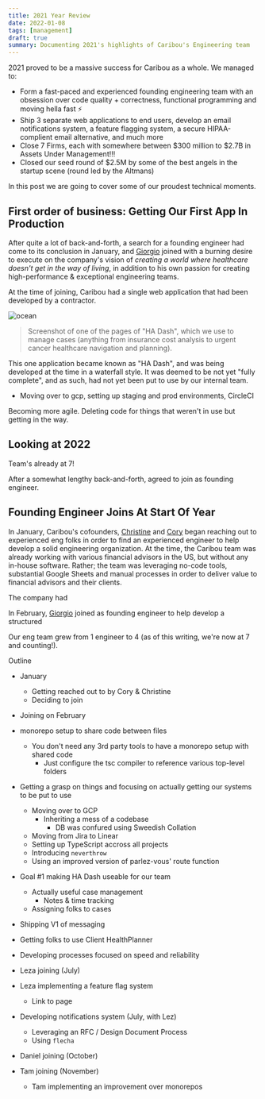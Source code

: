 ```yaml
---
title: 2021 Year Review
date: 2022-01-08
tags: [management]
draft: true
summary: Documenting 2021's highlights of Caribou's Engineering team
---
```


2021 proved to be a massive success for Caribou as a whole. We managed to:

- Form a fast-paced and experienced founding engineering team with an obsession over code quality + correctness, functional programming and moving hella fast ⚡
- Ship 3 separate web applications to end users, develop an email notifications system, a feature flagging system, a secure HIPAA-complient email alternative, and much more
- Close 7 Firms, each with somewhere between \$300 million to \$2.7B in Assets Under Management!!!
- Closed our seed round of $2.5M by some of the best angels in the startup scene (round led by the Altmans)

In this post we are going to cover some of our proudest technical moments.

## First order of business: Getting Our First App In Production

After quite a lot of back-and-forth, a search for a founding engineer had come to its conclusion in January, and [Giorgio](https://www.linkedin.com/in/giorgiodelgado/) joined with a burning desire to execute on the company's vision of *creating a world where healthcare doesn't get in the way of living*, in addition to his own passion for creating high-performance & exceptional engineering teams.

At the time of joining, Caribou had a single web application that had been developed by a contractor. 

![ocean](/static/images/early-ha-dash.png)
> Screenshot of one of the pages of "HA Dash", which we use to manage cases (anything from insurance cost analysis to urgent cancer healthcare navigation and planning).

This one application became known as "HA Dash", and was being developed at the time in a waterfall style. It was deemed to be not yet "fully complete", and as such, had not yet been put to use by our internal team.



- Moving over to gcp, setting up staging and prod environments, CircleCI


Becoming more agile. Deleting code for things that weren't in use but getting in the way.






## Looking at 2022

Team's already at 7!


After a somewhat lengthy back-and-forth,  agreed to join as founding engineer.

## Founding Engineer Joins At Start Of Year


In January, Caribou's cofounders, [Christine](https://www.linkedin.com/in/christinesimone3/) and [Cory](https://www.linkedin.com/in/coryblumenfeld/) began reaching out to experienced eng folks in order to find an experienced engineer to help develop a solid engineering organization. At the time, the Caribou team was already working with various financial advisors in the US, but without any in-house software. Rather; the team was leveraging no-code tools, substantial Google Sheets and manual processes in order to deliver value to financial advisors and their clients.

 

The company had 

In February, [Giorgio]() joined as founding engineer to help develop a structured

Our eng team grew from 1 engineer to 4 (as of this writing, we're now at 7 and counting!). 




Outline

- January
    - Getting reached out to by Cory & Christine
    - Deciding to join

- Joining on February

- monorepo setup to share code between files
    - You don't need any 3rd party tools to have a monorepo setup with shared code
        - Just configure the tsc compiler to reference various top-level folders

- Getting a grasp on things and focusing on actually getting our systems to be put to use
    - Moving over to GCP
        - Inheriting a mess of a codebase
            - DB was confured using Sweedish Collation
    - Moving from Jira to Linear
    - Setting up TypeScript accross all projects
    - Introducing `neverthrow`
    - Using an improved version of parlez-vous' route function

- Goal #1 making HA Dash useable for our team
    - Actually useful case management
      - Notes & time tracking
    - Assigning folks to cases

- Shipping V1 of messaging

- Getting folks to use Client HealthPlanner

- Developing processes focused on speed and reliability

- Leza joining (July)

- Leza implementing a feature flag system
    - Link to page

- Developing notifications system (July, with Lez)
    - Leveraging an RFC / Design Document Process
    - Using `flecha` 

- Daniel joining (October)

- Tam joining  (November)
    - Tam implementing an improvement over monorepos

